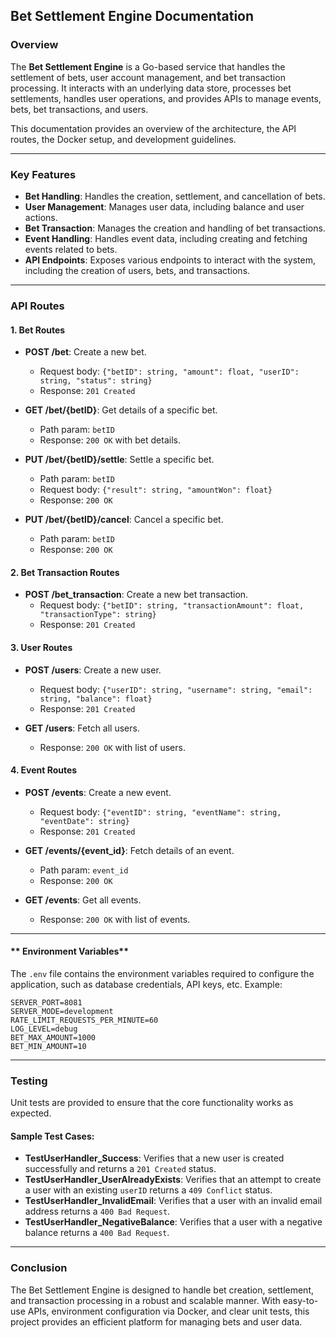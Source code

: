 ## **Bet Settlement Engine Documentation**

### **Overview**

The **Bet Settlement Engine** is a Go-based service that handles the settlement of bets, user account management, and bet transaction processing. It interacts with an underlying data store, processes bet settlements, handles user operations, and provides APIs to manage events, bets, bet transactions, and users.

This documentation provides an overview of the architecture, the API routes, the Docker setup, and development guidelines.

---

### **Key Features**

- **Bet Handling**: Handles the creation, settlement, and cancellation of bets.
- **User Management**: Manages user data, including balance and user actions.
- **Bet Transaction**: Manages the creation and handling of bet transactions.
- **Event Handling**: Handles event data, including creating and fetching events related to bets.
- **API Endpoints**: Exposes various endpoints to interact with the system, including the creation of users, bets, and transactions.

---

### **API Routes**

#### **1. Bet Routes**

- **POST /bet**: Create a new bet.
   - Request body: `{"betID": string, "amount": float, "userID": string, "status": string}`
   - Response: `201 Created`

- **GET /bet/{betID}**: Get details of a specific bet.
   - Path param: `betID`
   - Response: `200 OK` with bet details.

- **PUT /bet/{betID}/settle**: Settle a specific bet.
   - Path param: `betID`
   - Request body: `{"result": string, "amountWon": float}`
   - Response: `200 OK`

- **PUT /bet/{betID}/cancel**: Cancel a specific bet.
   - Path param: `betID`
   - Response: `200 OK`

#### **2. Bet Transaction Routes**

- **POST /bet_transaction**: Create a new bet transaction.
   - Request body: `{"betID": string, "transactionAmount": float, "transactionType": string}`
   - Response: `201 Created`

#### **3. User Routes**

- **POST /users**: Create a new user.
   - Request body: `{"userID": string, "username": string, "email": string, "balance": float}`
   - Response: `201 Created`

- **GET /users**: Fetch all users.
   - Response: `200 OK` with list of users.

#### **4. Event Routes**

- **POST /events**: Create a new event.
   - Request body: `{"eventID": string, "eventName": string, "eventDate": string}`
   - Response: `201 Created`

- **GET /events/{event_id}**: Fetch details of an event.
   - Path param: `event_id`
   - Response: `200 OK`

- **GET /events**: Get all events.
   - Response: `200 OK` with list of events.

---

#### ** Environment Variables**

The `.env` file contains the environment variables required to configure the application, such as database credentials, API keys, etc. Example:

```env
SERVER_PORT=8081
SERVER_MODE=development
RATE_LIMIT_REQUESTS_PER_MINUTE=60
LOG_LEVEL=debug
BET_MAX_AMOUNT=1000
BET_MIN_AMOUNT=10
```

---

### **Testing**

Unit tests are provided to ensure that the core functionality works as expected.

#### **Sample Test Cases:**

- **TestUserHandler_Success**: Verifies that a new user is created successfully and returns a `201 Created` status.
- **TestUserHandler_UserAlreadyExists**: Verifies that an attempt to create a user with an existing `userID` returns a `409 Conflict` status.
- **TestUserHandler_InvalidEmail**: Verifies that a user with an invalid email address returns a `400 Bad Request`.
- **TestUserHandler_NegativeBalance**: Verifies that a user with a negative balance returns a `400 Bad Request`.

---

### **Conclusion**

The Bet Settlement Engine is designed to handle bet creation, settlement, and transaction processing in a robust and scalable manner. With easy-to-use APIs, environment configuration via Docker, and clear unit tests, this project provides an efficient platform for managing bets and user data.